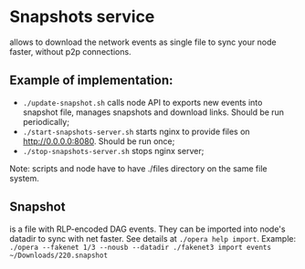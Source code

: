 # Snapshots service

allows to download the network events as single file to sync your node faster, without p2p connections.


## Example of implementation:

 - `./update-snapshot.sh` calls node API to exports new events into snapshot file, manages snapshots and download links. Should be run periodically;
 - `./start-snapshots-server.sh` starts nginx to provide files on http://0.0.0.0:8080. Should be run once;
 - `./stop-snapshots-server.sh` stops nginx server;

Note: scripts and node have to have ./files directory on the same file system.


## Snapshot

is a file with RLP-encoded DAG events. They can be imported into node's datadir to sync with net faster.
See details at `./opera help import`.
Example: `./opera --fakenet 1/3 --nousb --datadir ./fakenet3 import events ~/Downloads/220.snapshot`
